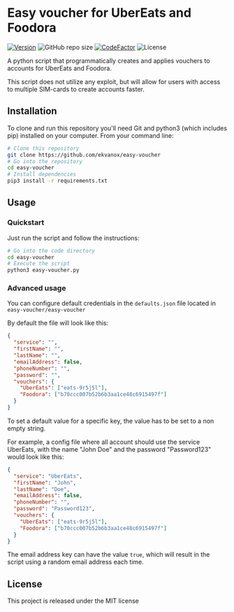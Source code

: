 # Easy voucher for UberEats and Foodora

[![Version](https://img.shields.io/github/v/release/ekvanox/easy-voucher)](https://img.shields.io/github/v/release/ekvanox/easy-voucher)
![GitHub repo size](https://img.shields.io/github/repo-size/ekvanox/easy-voucher)
[![CodeFactor](https://www.codefactor.io/repository/github/ekvanox/easy-voucher/badge/master?s=0364d1dd8aeba09815369d7c6296715d670efebb)](https://www.codefactor.io/repository/github/ekvanox/easy-voucher/overview/master)
![License](https://img.shields.io/github/license/ekvanox/easy-voucher)

A python script that programmatically creates and applies vouchers to accounts for UberEats and Foodora.

This script does not utilize any exploit, but will allow for users with access to multiple SIM-cards to create accounts faster.

## Installation

To clone and run this repository you'll need Git and python3 (which includes pip) installed on your computer. From your command line:

```bash
# Clone this repository
git clone https://github.com/ekvanox/easy-voucher
# Go into the repository
cd easy-voucher
# Install dependencies
pip3 install -r requirements.txt
```

## Usage

### Quickstart

Just run the script and follow the instructions:

```bash
# Go into the code directory
cd easy-voucher
# Execute the script
python3 easy-voucher.py
```

### Advanced usage

You can configure default credentials in the `defaults.json` file located in `easy-voucher/easy-voucher`

By default the file will look like this:
```json
{
  "service": "",
  "firstName": "",
  "lastName": "",
  "emailAddress": false,
  "phoneNumber": "",
  "password": "",
  "vouchers": {
    "UberEats": ["eats-9r5j5l"],
    "Foodora": ["b70ccc007b52b6b3aa1ce48c6915497f"]
  }
}
```

To set a default value for a specific key, the value has to be set to a non empty string.

For example, a config file where all account should use the service UberEats, with the name "John Doe" and the password "Password123" would look like this:
```json
{
  "service": "UberEats",
  "firstName": "John",
  "lastName": "Doe",
  "emailAddress": false,
  "phoneNumber": "",
  "password": "Password123",
  "vouchers": {
    "UberEats": ["eats-9r5j5l"],
    "Foodora": ["b70ccc007b52b6b3aa1ce48c6915497f"]
  }
}
```

The email address key can have the value ```true```, which will result in the script using a random email address each time.


## License

This project is released under the MIT license
